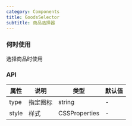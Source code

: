 ```yaml
---
category: Components
title: GoodsSelector
subtitle: 商品选择器
---
```


### 何时使用
选择商品时使用

### API
| 属性 | 说明 | 类型 | 默认值 |
| --- | --- | --- | --- |
| type | 指定图标 | string | - |
| style | 样式 | CSSProperties | - |
